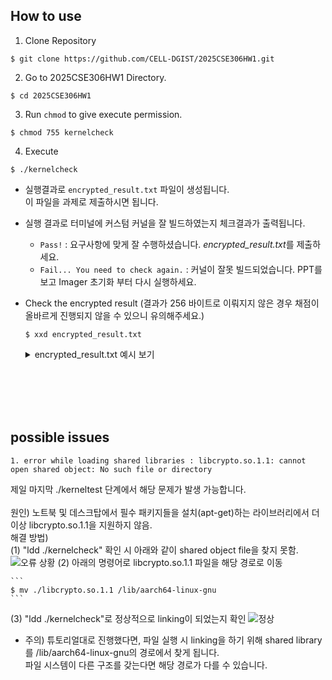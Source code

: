 ## How to use

1. Clone Repository  
  ```
  $ git clone https://github.com/CELL-DGIST/2025CSE306HW1.git
  ```

2. Go to 2025CSE306HW1 Directory.  
  ```
  $ cd 2025CSE306HW1
  ```

3. Run `chmod` to give execute permission.  
  ```
  $ chmod 755 kernelcheck
  ```

4. Execute
  ```
  $ ./kernelcheck
  ```
 - 실행결과로 `encrypted_result.txt` 파일이 생성됩니다.   
   이 파일을 과제로 제출하시면 됩니다.  
 
 - 실행 결과로 터미널에 커스텀 커널을 잘 빌드하였는지 체크결과가 출력됩니다.
    - `Pass!` : 요구사항에 맞게 잘 수행하셨습니다. *encrypted_result.txt*를 제출하세요.
    - `Fail... You need to check again.` : 커널이 잘못 빌드되었습니다. PPT를 보고 Imager 초기화 부터 다시 실행하세요.

- Check the encrypted result (결과가 256 바이트로 이뤄지지 않은 경우 채점이 올바르게 진행되지 않을 수 있으니 유의해주세요.)
  ```
  $ xxd encrypted_result.txt 
  ```
  <details>
  <summary> encrypted_result.txt 예시 보기</summary>
  
    ```
    00000000: 7ebb 68f8 8007 53a8 e4e5 1778 cb73 4f47  ~.h...S....x.sOG
    00000010: 6d5d 81a3 76eb d249 a130 9df1 a126 5f34  m]..v..I.0...&_4
    00000020: edf2 c870 9d3c 4ab7 3014 c924 d8b8 7ee4  ...p.<J.0..$..~.
    00000030: 5173 7910 6896 d494 0e56 6f33 9c98 d748  Qsy.h....Vo3...H
    00000040: 4ae3 5563 f894 c98c 851c edf6 88b6 50dd  J.Uc..........P.
    00000050: 5737 28a5 41ef 11bd 8e0f fe57 e07a 8c86  W7(.A......W.z..
    00000060: 8edd efd6 d064 dfa2 1136 668b d08e 6155  .....d...6f...aU
    00000070: 3560 a70d 04aa 3c95 c938 bc9b a2c7 62cf  5`....<..8....b.
    00000080: a4ae edae bd7e b8d5 c7e5 fd6e ba06 a92e  .....~.....n....
    00000090: 482b 31a3 a5a1 ad1a 0b31 ed9e d65a e3c1  H+1......1...Z..
    000000a0: b261 bae0 7551 fbaa 1a98 0e2e 4ac4 26ca  .a..uQ......J.&.
    000000b0: a4b8 28c1 09cb f9ef 7f35 578e 249e ce17  ..(......5W.$...
    000000c0: c1e2 2002 8e1f 19de 22ec 41b2 0470 1ef7  .. .....".A..p..
    000000d0: d775 ad7f 0cb8 5f54 c139 d93a 5b86 6d46  .u...._T.9.:[.mF
    000000e0: 36a6 3ed2 e90b b5b6 3c3a 1399 047a c2e2  6.>.....<:...z..
    000000f0: 324b c792 fd67 decf 183b 58e1 971b c578  2K...g...;X....x
    ```
  </details>
<br>
<br>
<br>
<br>

## possible issues

```
1. error while loading shared libraries : libcrypto.so.1.1: cannot open shared object: No such file or directory   
```
제일 마지막 ./kerneltest 단계에서 해당 문제가 발생 가능합니다.   
<br>
원인) 노트북 및 데스크탑에서 필수 패키지들을 설치(apt-get)하는 라이브러리에서 더이상 libcrypto.so.1.1을 지원하지 않음.     
해결 방법)   
    (1) "ldd ./kernelcheck" 확인 시 아래와 같이 shared object file을 찾지 못함. ![오류 상황](./image/error.jpg)
    (2) 아래의 명령어로 libcrypto.so.1.1 파일을 해당 경로로 이동   

    ```
    $ mv ./libcrypto.so.1.1 /lib/aarch64-linux-gnu
    ```
  (3) "ldd ./kernelcheck"로 정상적으로 linking이 되었는지 확인 ![정상](./image/fixed.jpg)

* 주의) 튜토리얼대로 진행했다면, 파일 실행 시 linking을 하기 위해 shared library를 /lib/aarch64-linux-gnu의 경로에서 찾게 됩니다.    
파일 시스템이 다른 구조를 갖는다면 해당 경로가 다를 수 있습니다. 
    
